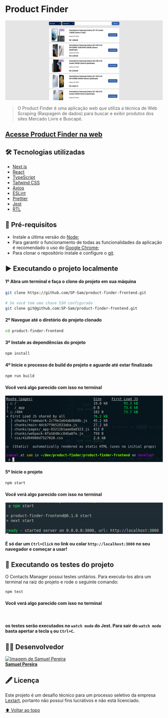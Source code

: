 # Product Finder

<img src="./public/product-finder.png" alt="Home page">

> O Product Finder é uma aplicação web que utiliza a técnica de Web Scraping (Raspagem de dados) para buscar e exibir produtos dos sites Mercado Livre e Buscapé.

## [Acesse Product Finder na web](https://productfinder.vercel.app/)

## 🛠️ Tecnologias utilizadas

- [Next.js](https://nextjs.org/)
- [React](https://react.dev/)
- [TypeScript](https://www.typescriptlang.org/)
- [Tailwind CSS](https://tailwindcss.com/)
- [Axios](https://axios-http.com/)
- [ESLint](https://eslint.org/)
- [Prettier](https://prettier.io/)
- [Jest](https://jestjs.io/pt-BR/)
- [RTL](https://testing-library.com/)

## 🌱 Pré-requisitos

- Instale a última versão do [Node](https://nodejs.org/en/);
- Para garantir o funcionamento de todas as funcionalidades da aplicação é recomendado o uso do [Google Chrome](https://www.google.com/intl/pt-BR/chrome/);
- Para clonar o repositório instale e configure o [git](https://git-scm.com/).

## ▶️ Executando o projeto localmente

#### 1º Abra um terminal e faça o clone do projeto em sua máquina

```bash
git clone https://github.com/SP-Sam/product-finder-frontend.git

# Se você tem uma chave SSH configurada
git clone git@github.com:SP-Sam/product-finder-frontend.git
```

#### 2º Navegue até o diretório do projeto clonado

```bash
cd product-finder-frontend
```

#### 3º Instale as dependências do projeto

```bash
npm install
```

#### 4º Inicie o processo de build do projeto e aguarde até estar finalizado

```bash
npm run build
```

#### Você verá algo parecido com isso no terminal

<img src="./public/terminal-build.png" alt="Terminal build">

#### 5º Inicie o projeto

```bash
npm start
```

#### Você verá algo parecido com isso no terminal

<img src="./public/terminal-start.png" alt="Terminal start">

#### É só dar um `Ctrl+Click` no link ou colar `http://localhost:3000` no seu navegador e começar a usar!

## 🧪 Executando os testes do projeto

O Contacts Manager possui testes unitários. Para executa-los abra um terminal na raiz do projeto e rode o seguinte comando:

```bash
npm test
```

#### Você verá algo parecido com isso no terminal

<img src="./src/assets/tests-demo.png" alt="">

#### os testes serão executados no `watch mode` do Jest. Para sair do `watch mode` basta apertar a tecla `q` ou `Ctrl+C`.

## 👨‍💻 Desenvolvedor

<a href="https://www.linkedin.com/in/spsam/">
  <img src="https://avatars.githubusercontent.com/u/72403810?v=4" width="100px" alt="Imagem de Samuel Pereira">
  <br>
  <b>Samuel Pereira</b>
</a>

## 🖋️ Licença

Este projeto é um desafio técnico para um processo seletivo da empresa [Lextart](https://lexartlabs.com/), portanto não possui fins lucrativos e não está licenciado.

[⬆️ Voltar ao topo](#product-finder)
<br>

